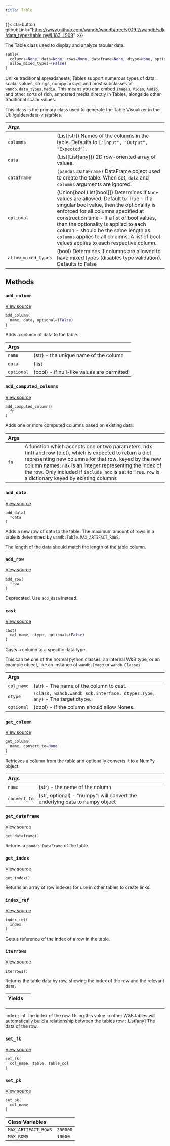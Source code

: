 ```yaml
---
title: Table
---
```


{{< cta-button githubLink="https://www.github.com/wandb/wandb/tree/v0.19.2/wandb/sdk/data_types/table.py#L183-L909" >}}

The Table class used to display and analyze tabular data.

```python
Table(
  columns=None, data=None, rows=None, dataframe=None, dtype=None, optional=(True),
  allow_mixed_types=(False)
)
```

Unlike traditional spreadsheets, Tables support numerous types of data:
scalar values, strings, numpy arrays, and most subclasses of `wandb.data_types.Media`.
This means you can embed `Images`, `Video`, `Audio`, and other sorts of rich, annotated media
directly in Tables, alongside other traditional scalar values.

This class is the primary class used to generate the Table Visualizer
in the UI: /guides/data-vis/tables.

| Args | |
| :--- | :--- |
| `columns` | (List[str]) Names of the columns in the table. Defaults to `["Input", "Output", "Expected"]`. |
| `data` | (List[List[any]]) 2D row-oriented array of values. |
| `dataframe` | `(pandas.DataFrame)` DataFrame object used to create the table. When set, `data` and `columns` arguments are ignored. |
| `optional` | (Union[bool,List[bool]]) Determines if `None` values are allowed. Default to True - If a singular bool value, then the optionality is enforced for all columns specified at construction time - If a list of bool values, then the optionality is applied to each column - should be the same length as `columns` applies to all columns. A list of bool values applies to each respective column. |
| `allow_mixed_types` | (bool) Determines if columns are allowed to have mixed types (disables type validation). Defaults to False |

## Methods

### `add_column`

[View source](https://www.github.com/wandb/wandb/tree/v0.19.2/wandb/sdk/data_types/table.py#L797-L836)

```python
add_column(
  name, data, optional=(False)
)
```

Adds a column of data to the table.

| Args | |
| :--- | :--- |
| `name` | (str) - the unique name of the column |
| `data` | (list | np.array) - a column of homogeneous data |
| `optional` | (bool) - if null-like values are permitted |

### `add_computed_columns`

[View source](https://www.github.com/wandb/wandb/tree/v0.19.2/wandb/sdk/data_types/table.py#L887-L909)

```python
add_computed_columns(
  fn
)
```

Adds one or more computed columns based on existing data.

| Args | |
| :--- | :--- |
| `fn` | A function which accepts one or two parameters, ndx (int) and row (dict), which is expected to return a dict representing new columns for that row, keyed by the new column names. `ndx` is an integer representing the index of the row. Only included if `include_ndx` is set to `True`. `row` is a dictionary keyed by existing columns |

### `add_data`

[View source](https://www.github.com/wandb/wandb/tree/v0.19.2/wandb/sdk/data_types/table.py#L423-L456)

```python
add_data(
  *data
)
```

Adds a new row of data to the table. The maximum amount of rows in a table is determined by `wandb.Table.MAX_ARTIFACT_ROWS`.

The length of the data should match the length of the table column.

### `add_row`

[View source](https://www.github.com/wandb/wandb/tree/v0.19.2/wandb/sdk/data_types/table.py#L418-L421)

```python
add_row(
  *row
)
```

Deprecated. Use `add_data` instead.

### `cast`

[View source](https://www.github.com/wandb/wandb/tree/v0.19.2/wandb/sdk/data_types/table.py#L315-L371)

```python
cast(
  col_name, dtype, optional=(False)
)
```

Casts a column to a specific data type.

This can be one of the normal python classes, an internal W&B type, or an
example object, like an instance of `wandb.Imag`e or `wandb.Classes`.

| Args | |
| :--- | :--- |
| `col_name` | (str) - The name of the column to cast. |
| `dtype` | `(class, wandb.wandb_sdk.interface._dtypes.Type, any)` - The target dtype. |
| `optional` | (bool) - If the column should allow Nones. |

### `get_column`

[View source](https://www.github.com/wandb/wandb/tree/v0.19.2/wandb/sdk/data_types/table.py#L838-L861)

```python
get_column(
  name, convert_to=None
)
```

Retrieves a column from the table and optionally converts it to a NumPy object.

| Args | |
| :--- | :--- |
| `name` | (str) - the name of the column |
| `convert_to` | (str, optional) - "numpy": will convert the underlying data to numpy object |

### `get_dataframe`

[View source](https://www.github.com/wandb/wandb/tree/v0.19.2/wandb/sdk/data_types/table.py#L872-L878)

```python
get_dataframe()
```

Returns a `pandas.DataFrame` of the table.

### `get_index`

[View source](https://www.github.com/wandb/wandb/tree/v0.19.2/wandb/sdk/data_types/table.py#L863-L870)

```python
get_index()
```

Returns an array of row indexes for use in other tables to create links.

### `index_ref`

[View source](https://www.github.com/wandb/wandb/tree/v0.19.2/wandb/sdk/data_types/table.py#L880-L885)

```python
index_ref(
  index
)
```

Gets a reference of the index of a row in the table.

### `iterrows`

[View source](https://www.github.com/wandb/wandb/tree/v0.19.2/wandb/sdk/data_types/table.py#L674-L688)

```python
iterrows()
```

Returns the table data by row, showing the index of the row and the relevant data.

| Yields | |
| :--- | :--- |

***

index : int
The index of the row. Using this value in other W&B tables
will automatically build a relationship between the tables
row : List[any]
The data of the row.

### `set_fk`

[View source](https://www.github.com/wandb/wandb/tree/v0.19.2/wandb/sdk/data_types/table.py#L695-L699)

```python
set_fk(
  col_name, table, table_col
)
```

### `set_pk`

[View source](https://www.github.com/wandb/wandb/tree/v0.19.2/wandb/sdk/data_types/table.py#L690-L693)

```python
set_pk(
  col_name
)
```

| Class Variables | |
| :--- | :--- |
| `MAX_ARTIFACT_ROWS`<a id="MAX_ARTIFACT_ROWS"></a> | `200000` |
| `MAX_ROWS`<a id="MAX_ROWS"></a> | `10000` |
